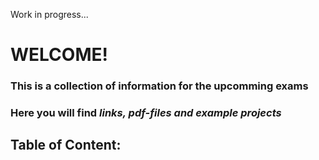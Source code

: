 Work in progress...

# WELCOME!

### This is a collection of information for the upcomming exams
### Here you will find ***links, pdf-files and example projects***

## Table of Content:



